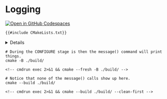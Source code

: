 # Logging

[![Open in GitHub Codespaces](https://github.com/codespaces/badge.svg)](https://codespaces.new/jcbhmr/cmakebyexample.jcbhmr.com?quickstart=1&devcontainer_path=.devcontainer%2Flogging%2Fdevcontainer.json)

```cmake:CMakeLists.txt
{{#include CMakeLists.txt}}
```

<details>

```c:main.c
{{#include main.c}}
```

</details>

```sh:
# During the CONFIGURE stage is then the message() command will print things.
cmake -B ./build/
```

```
<!-- cmdrun exec 2>&1 && cmake --fresh -B ./build/ -->
```

```sh:
# Notice that none of the message() calls show up here.
cmake --build ./build/
```

```
<!-- cmdrun exec 2>&1 && cmake --build ./build/ --clean-first -->
```